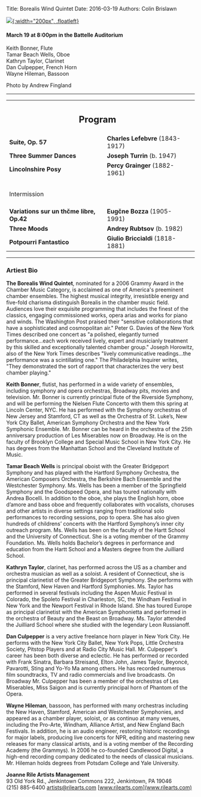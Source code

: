 Title: Borealis Wind Quintet
Date: 2016-03-19
Authors: Colin Brislawn

[![ ]({filename}/images/2015-2016/Borealis200.jpg){:width="200px", .floatleft}]({filename}./BorealisWindQuintet.md)

#### March 19 at 8:00pm in the Battelle Auditorium

Keith Bonner, Flute <br>
Tamar Beach Wells, Oboe <br>
Kathryn Taylor, Clarinet <br>
Dan Culpepper, French Horn <br>
Wayne Hileman, Bassoon

Photo by Andrew Fingland

---

<table width="800" align="center">
<tr>
<td align="center" colspan="2"><h2>Program</h2></td><td></td>
</tr>
<tr>
  <td><b>Suite, Op. 57</b></td>
  <td class="right"><b>Charles Lefebvre</b> (1843-1917)</td>
</tr>
<tr>
  <td> <b>Three Summer Dances</b></td>
  <td class="right"><b>Joseph Turrin</b> (b. 1947)</td>
</tr>
<tr>
  <td><b>Lincolnshire Posy</b></td>
  <td class="right"><b>Percy Grainger</b> (1882-1961)</td>
</tr>
<tr><td style="height:10px"></td><td style="height:10px"></td></tr>
 <td colspan="2" class="center">
	<br>
	<div class="smallheading">Intermission
	</div><br></td>
<tr>
  <td><b>Variations sur un thčme libre, Op.42 </b></td>
  <td class="right"><b>Eugčne Bozza</b> (1905-1991)</td>
</tr>
<tr>
  <td><b>Three Moods</b></td>
  <td class="right"><b>Andrey Rubtsov</b> (b. 1982)</td>
</tr>
<tr>
  <td><b>Potpourri Fantastico</b></td>
  <td class="right"><b>Giulio Briccialdi</b> (1818-1881)</td>
</tr>
</table>

---

### Artiest Bio

**The Borealis Wind Quintet**, nominated for a 2006 Grammy Award in the Chamber Music Category, is acclaimed as one of America's preeminent chamber ensembles. The highest musical integrity, irresistible energy and five-fold charisma distinguish Borealis in the chamber music field. Audiences love their exquisite programming that includes the finest of the classics, engaging commissioned works, opera arias and works for piano and winds. The Washington Post praised their "sensitive collaborations that have a sophisticated and cosmopolitan air." Peter G. Davies of the New York Times described one concert as "a polished, elegantly turned performance...each work received lively, expert and musicianly treatment by this skilled and exceptionally talented chamber group." Joseph Horowitz, also of the New York Times describes "lively communicative readings...the performance was a scintillating one." The Philadelphia Inquirer writes, "They demonstrated the sort of rapport that characterizes the very best chamber playing."
 
**Keith Bonner**, flutist, has performed in a wide variety of ensembles, including symphony and opera orchestras, Broadway pits, movies and television. Mr. Bonner is currently principal flute of the Riverside Symphony, and will be performing the Nielsen Flute Concerto with them this spring at Lincoln Center, NYC. He has performed with the Symphony orchestras of New Jersey and Stamford, CT as well as the Orchestra of St. Luke’s, New York City Ballet, American Symphony Orchestra and the New York Symphonic Ensemble. Mr. Bonner can be heard in the orchestra of the 25th anniversary production of Les Miserables now on Broadway. He is on the faculty of Brooklyn College and Special Music School in New York City. He has degrees from the Manhattan School and the Cleveland Institute of Music.
 
**Tamar Beach Wells** is principal oboist with the Greater Bridgeport Symphony and has played with the Hartford Symphony Orchestra, the American Composers Orchestra, the Berkshire Bach Ensemble and the Westchester Symphony. Ms. Wells has been a member of the Springfield Symphony and the Goodspeed Opera, and has toured nationally with Andrea Bocelli. In addition to the oboe, she plays the English horn, oboe d’amore and bass oboe and frequently collaborates with vocalists, choruses and other artists in diverse settings ranging from traditional solo performances to recording sessions, pop to opera. She has also given hundreds of childrens’ concerts with the Hartford Symphony’s  inner city outreach program. Ms. Wells has been on the faculty of the Hartt School and the University of Connecticut.  She is a voting member of the Grammy Foundation. Ms. Wells holds Bachelor’s degrees in performance and education from the Hartt School and a Masters degree from the Juilliard School.
 
**Kathryn Taylor**, clarinet, has performed across the US as a chamber and orchestra musician as well as a soloist. A resident of Connecticut, she is principal clarinetist of the Greater Bridgeport Symphony. She performs with the Stamford, New Haven and Hartford Symphonies. Ms. Taylor has performed in several festivals including the Aspen Music Festival in Colorado, the Spoleto Festival in Charleston, SC, the Windham Festival in New York and the Newport Festival in Rhode Island. She has toured Europe as principal clarinetist with the American Symphonietta and performed in the orchestra of Beauty and the Beast on Broadway. Ms. Taylor attended the Juilliard School where she studied with the legendary Leon Russianoff.
 
**Dan Culpepper** is a very active freelance horn player in New York City. He performs with the New York City Ballet, New York Pops, Little Orchestra Society, Pitstop Players and at Radio City Music Hall. Mr. Culpepper's career has been both diverse and eclectic. He has performed or recorded with Frank Sinatra, Barbara Streisand, Elton John, James Taylor, Beyoncé, Pavarotti, Sting and Yo-Yo Ma among others. He has recorded numerous film soundtracks, TV and radio commercials and live broadcasts. On Broadway Mr. Culpepper has been a member of the orchestras of Les Miserables, Miss Saigon and is currently principal horn of Phantom of the Opera.
 
**Wayne Hileman**, bassoon, has performed with many orchestras including the New Haven, Stamford, American and Westchester Symphonies, and appeared as a chamber player, soloist, or as continuo at many venues, including the Pro-Arte, Windham, Alliance Artist, and New England Bach Festivals. In addition, he is an audio engineer, restoring historic recordings for major labels, producing live concerts for NPR, editing and mastering new releases for many classical artists, and is a voting member of the Recording Academy (the Grammys). In 2006 he co-founded Candlewood Digital, a high-end recording company dedicated to the needs of classical musicians. Mr. Hileman holds degrees from Potsdam College and Yale University.

**Joanne Rile Artists Management** <br>
93 Old York Rd., Jenkintown Commons 222, Jenkintown, PA 19046 <br>
(215) 885-6400 [artists@rilearts.com](mailto:artists@rilearts.com) [www.rilearts.com](www.rilearts.com) 